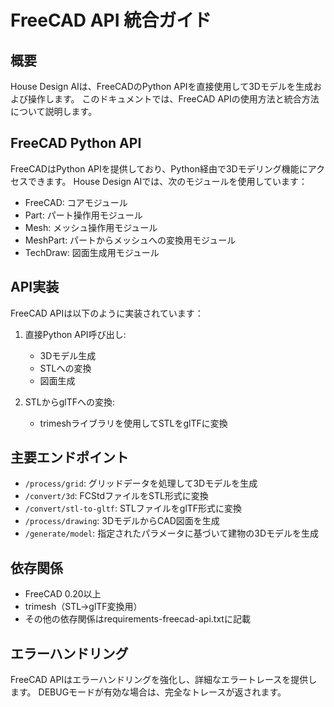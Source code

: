# FreeCAD API 統合ガイド

## 概要

House Design AIは、FreeCADのPython APIを直接使用して3Dモデルを生成および操作します。
このドキュメントでは、FreeCAD APIの使用方法と統合方法について説明します。

## FreeCAD Python API

FreeCADはPython APIを提供しており、Python経由で3Dモデリング機能にアクセスできます。
House Design AIでは、次のモジュールを使用しています：

- FreeCAD: コアモジュール
- Part: パート操作用モジュール
- Mesh: メッシュ操作用モジュール
- MeshPart: パートからメッシュへの変換用モジュール
- TechDraw: 図面生成用モジュール

## API実装

FreeCAD APIは以下のように実装されています：

1. 直接Python API呼び出し:
   - 3Dモデル生成
   - STLへの変換
   - 図面生成

2. STLからglTFへの変換:
   - trimeshライブラリを使用してSTLをglTFに変換

## 主要エンドポイント

- `/process/grid`: グリッドデータを処理して3Dモデルを生成
- `/convert/3d`: FCStdファイルをSTL形式に変換
- `/convert/stl-to-gltf`: STLファイルをglTF形式に変換
- `/process/drawing`: 3DモデルからCAD図面を生成
- `/generate/model`: 指定されたパラメータに基づいて建物の3Dモデルを生成

## 依存関係

- FreeCAD 0.20以上
- trimesh（STL→glTF変換用）
- その他の依存関係はrequirements-freecad-api.txtに記載

## エラーハンドリング

FreeCAD APIはエラーハンドリングを強化し、詳細なエラートレースを提供します。
DEBUGモードが有効な場合は、完全なトレースが返されます。
